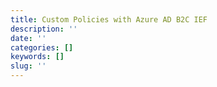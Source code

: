 ```yaml
---
title: Custom Policies with Azure AD B2C IEF
description: ''
date: ''
categories: []
keywords: []
slug: ''
---
```


